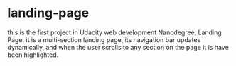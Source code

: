 # landing-page
this is the first project in Udacity web development Nanodegree, Landing Page. it is a multi-section landing page, its navigation bar updates dynamically, and when the user scrolls to any section on the page it is have been highlighted. 
